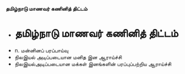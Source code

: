 **தமிழ்நாடு மாணவர் கணினித் திட்டம்**
- # தமிழ்நாடு மாணவர் கணினித் திட்டம்
- n. மன்னினப் பரப்பாய்வு
- நிலஇயல் அடிப்படையான மனித இன ஆராய்ச்சி
- நிலஇயல்அடிப்படையான மக்கள் இனங்களின் பரப்புப்பற்றிய ஆராய்ச்சி

